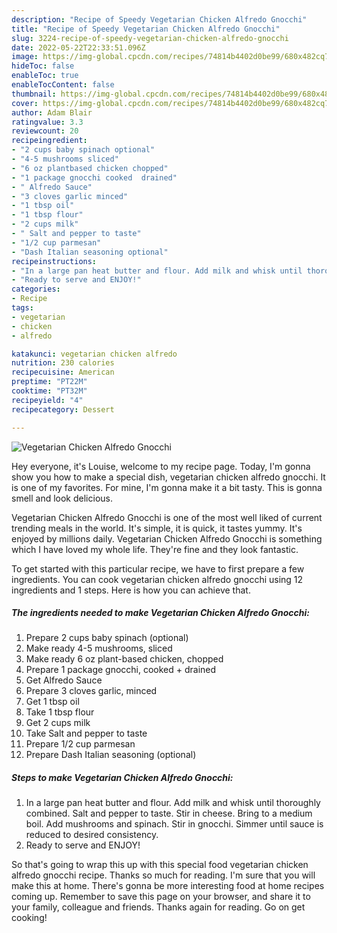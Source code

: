 ```yaml
---
description: "Recipe of Speedy Vegetarian Chicken Alfredo Gnocchi"
title: "Recipe of Speedy Vegetarian Chicken Alfredo Gnocchi"
slug: 3224-recipe-of-speedy-vegetarian-chicken-alfredo-gnocchi
date: 2022-05-22T22:33:51.096Z
image: https://img-global.cpcdn.com/recipes/74814b4402d0be99/680x482cq70/vegetarian-chicken-alfredo-gnocchi-recipe-main-photo.jpg
hideToc: false
enableToc: true
enableTocContent: false
thumbnail: https://img-global.cpcdn.com/recipes/74814b4402d0be99/680x482cq70/vegetarian-chicken-alfredo-gnocchi-recipe-main-photo.jpg
cover: https://img-global.cpcdn.com/recipes/74814b4402d0be99/680x482cq70/vegetarian-chicken-alfredo-gnocchi-recipe-main-photo.jpg
author: Adam Blair
ratingvalue: 3.3
reviewcount: 20
recipeingredient:
- "2 cups baby spinach optional"
- "4-5 mushrooms sliced"
- "6 oz plantbased chicken chopped"
- "1 package gnocchi cooked  drained"
- " Alfredo Sauce"
- "3 cloves garlic minced"
- "1 tbsp oil"
- "1 tbsp flour"
- "2 cups milk"
- " Salt and pepper to taste"
- "1/2 cup parmesan"
- "Dash Italian seasoning optional"
recipeinstructions:
- "In a large pan heat butter and flour. Add milk and whisk until thoroughly combined. Salt and pepper to taste. Stir in cheese. Bring to a medium boil. Add mushrooms and spinach. Stir in gnocchi. Simmer until sauce is reduced to desired consistency."
- "Ready to serve and ENJOY!"
categories:
- Recipe
tags:
- vegetarian
- chicken
- alfredo

katakunci: vegetarian chicken alfredo 
nutrition: 230 calories
recipecuisine: American
preptime: "PT22M"
cooktime: "PT32M"
recipeyield: "4"
recipecategory: Dessert

---
```



![Vegetarian Chicken Alfredo Gnocchi](https://img-global.cpcdn.com/recipes/74814b4402d0be99/680x482cq70/vegetarian-chicken-alfredo-gnocchi-recipe-main-photo.jpg)

Hey everyone, it's Louise, welcome to my recipe page. Today, I'm gonna show you how to make a special dish, vegetarian chicken alfredo gnocchi. It is one of my favorites. For mine, I'm gonna make it a bit tasty. This is gonna smell and look delicious.



Vegetarian Chicken Alfredo Gnocchi is one of the most well liked of current trending meals in the world. It's simple, it is quick, it tastes yummy. It's enjoyed by millions daily. Vegetarian Chicken Alfredo Gnocchi is something which I have loved my whole life. They're fine and they look fantastic.


To get started with this particular recipe, we have to first prepare a few ingredients. You can cook vegetarian chicken alfredo gnocchi using 12 ingredients and 1 steps. Here is how you can achieve that.

<!--inarticleads1-->

##### The ingredients needed to make Vegetarian Chicken Alfredo Gnocchi:

1. Prepare 2 cups baby spinach (optional)
1. Make ready 4-5 mushrooms, sliced
1. Make ready 6 oz plant-based chicken, chopped
1. Prepare 1 package gnocchi, cooked + drained
1. Get  Alfredo Sauce
1. Prepare 3 cloves garlic, minced
1. Get 1 tbsp oil
1. Take 1 tbsp flour
1. Get 2 cups milk
1. Take  Salt and pepper to taste
1. Prepare 1/2 cup parmesan
1. Prepare Dash Italian seasoning (optional)




<!--inarticleads2-->

##### Steps to make Vegetarian Chicken Alfredo Gnocchi:

1. In a large pan heat butter and flour. Add milk and whisk until thoroughly combined. Salt and pepper to taste. Stir in cheese. Bring to a medium boil. Add mushrooms and spinach. Stir in gnocchi. Simmer until sauce is reduced to desired consistency.
1. Ready to serve and ENJOY!



So that's going to wrap this up with this special food vegetarian chicken alfredo gnocchi recipe. Thanks so much for reading. I'm sure that you will make this at home. There's gonna be more interesting food at home recipes coming up. Remember to save this page on your browser, and share it to your family, colleague and friends. Thanks again for reading. Go on get cooking!
